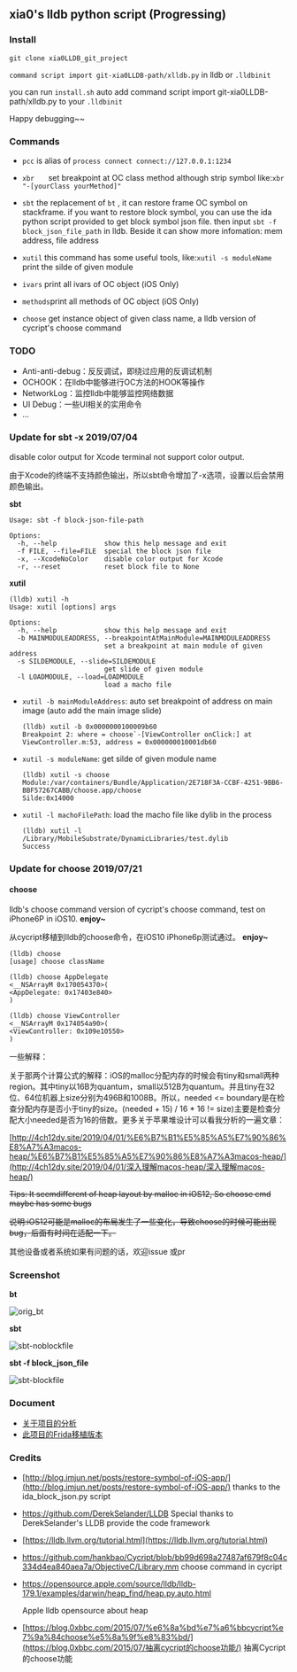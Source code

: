 ## xia0's lldb python script (Progressing)

### Install 

`git clone xia0LLDB_git_project `

`command script import git-xia0LLDB-path/xlldb.py` in lldb or `.lldbinit`

you can run `install.sh` auto add command script import git-xia0LLDB-path/xlldb.py to your `.lldbinit`

Happy debugging~~

### Commands

- `pcc`  is alias of  `process connect connect://127.0.0.1:1234 `
- `xbr   `  set breakpoint at OC class method although strip symbol like:`xbr "-[yourClass yourMethod]"`
- `sbt` the replacement of `bt` , it can restore frame OC symbol on stackframe. if you want to restore block symbol, you can use the ida python script provided to get block symbol json file. then input `sbt -f  block_json_file_path`  in lldb. Beside it can show more infomation: mem address, file address
- `xutil` this command has some useful tools, like:`xutil -s moduleName` print the silde of given module

- `ivars`  print all ivars of OC object (iOS Only)
- `methods`print all methods of OC object (iOS Only)
- `choose` get instance object of given class name, a lldb version of cycript's choose command

### TODO

- Anti-anti-debug：反反调试，即绕过应用的反调试机制
- OCHOOK：在lldb中能够进行OC方法的HOOK等操作
- NetworkLog：监控lldb中能够监控网络数据
- UI Debug：一些UI相关的实用命令
- ...

### Update for sbt -x 2019/07/04

disable color output for Xcode terminal not support color output.

由于Xcode的终端不支持颜色输出，所以sbt命令增加了-x选项，设置以后会禁用颜色输出。

**sbt**

```
Usage: sbt -f block-json-file-path

Options:
  -h, --help            show this help message and exit
  -f FILE, --file=FILE  special the block json file
  -x, --XcodeNoColor    disable color output for Xcode
  -r, --reset           reset block file to None
```

**xutil**

```
(lldb) xutil -h
Usage: xutil [options] args

Options:
  -h, --help            show this help message and exit
  -b MAINMODULEADDRESS, --breakpointAtMainModule=MAINMODULEADDRESS
                        set a breakpoint at main module of given address
  -s SILDEMODULE, --slide=SILDEMODULE
                        get slide of given module
  -l LOADMODULE, --load=LOADMODULE
                        load a macho file
```

- `xutil -b mainModuleAddress`: auto set breakpoint of address on main image (auto add the main image slide)

  ```
  (lldb) xutil -b 0x0000000100009b60
  Breakpoint 2: where = choose`-[ViewController onClick:] at ViewController.m:53, address = 0x000000010001db60
  ```

- `xutil -s moduleName`: get silde of given module name

  ```
  (lldb) xutil -s choose
  Module:/var/containers/Bundle/Application/2E718F3A-CCBF-4251-9BB6-BBF57267CABB/choose.app/choose
  Silde:0x14000
  ```

- `xutil -l machoFilePath`: load the macho file like dylib in the process

  ```
  (lldb) xutil -l /Library/MobileSubstrate/DynamicLibraries/test.dylib
  Success
  ```

  

### Update for choose 2019/07/21

#### choose

lldb's choose command version of cycript's choose command, test on iPhone6P in iOS10. **enjoy~**

从cycript移植到lldb的choose命令，在iOS10 iPhone6p测试通过。 **enjoy~**

```
(lldb) choose
[usage] choose className

(lldb) choose AppDelegate
<__NSArrayM 0x170054370>(
<AppDelegate: 0x17403e840>
)

(lldb) choose ViewController
<__NSArrayM 0x174054a90>(
<ViewController: 0x109e10550>
)
```

一些解释：

关于那两个计算公式的解释：iOS的malloc分配内存的时候会有tiny和small两种region。其中tiny以16B为quantum，small以512B为quantum。并且tiny在32位、64位机器上size分别为496B和1008B。所以，needed <= boundary是在检查分配内存是否小于tiny的size。(needed + 15) / 16 * 16 != size)主要是检查分配大小needed是否为16的倍数。更多关于苹果堆设计可以看我分析的一遍文章：

[http://4ch12dy.site/2019/04/01/%E6%B7%B1%E5%85%A5%E7%90%86%E8%A7%A3macos-heap/%E6%B7%B1%E5%85%A5%E7%90%86%E8%A7%A3macos-heap/](http://4ch12dy.site/2019/04/01/深入理解macos-heap/深入理解macos-heap/)



~~Tips: It seemdifferent of heap layout by malloc in iOS12, So choose cmd maybe has some bugs~~

~~说明:iOS12可能是malloc的布局发生了一些变化，导致choose的时候可能出现bug，后面有时间在适配一下。~~

其他设备或者系统如果有问题的话，欢迎issue 或pr

### Screenshot

**bt**

![orig_bt](./resource/orig_bt.png)

**sbt**

![sbt-noblockfile](./resource/sbt-noblockfile.png)

**sbt -f block_json_file**

![sbt-blockfile](./resource/sbt-blockfile.png)



### Document

- [关于项目的分析](http://4ch12dy.site/2018/10/03/xia0LLDB/xia0LLDB/)
- [此项目的Frida移植版本](http://4ch12dy.site/2019/07/02/xia0CallStackSymbols/xia0CallStackSymbols/)

### Credits

- [http://blog.imjun.net/posts/restore-symbol-of-iOS-app/](http://blog.imjun.net/posts/restore-symbol-of-iOS-app/) thanks to the ida_block_json.py script

- https://github.com/DerekSelander/LLDB Special thanks to DerekSelander's LLDB provide the code framework

- [https://lldb.llvm.org/tutorial.html](https://lldb.llvm.org/tutorial.html) 

- https://github.com/hankbao/Cycript/blob/bb99d698a27487af679f8c04c334d4ea840aea7a/ObjectiveC/Library.mm choose command in cycript

- https://opensource.apple.com/source/lldb/lldb-179.1/examples/darwin/heap_find/heap.py.auto.html

  Apple lldb opensource about heap

- [https://blog.0xbbc.com/2015/07/%e6%8a%bd%e7%a6%bbcycript%e7%9a%84choose%e5%8a%9f%e8%83%bd/](https://blog.0xbbc.com/2015/07/抽离cycript的choose功能/) 抽离Cycript的choose功能

